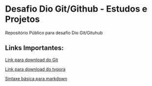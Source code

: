 # Desafio Dio Git/Github - Estudos e Projetos
Repositório Público para desafio Dio Git/Gituhub

## Links Importantes:

[Link para download do Git](https://git-scm.com/downloads)

[Link para download do typora](https://typora.br.uptodown.com/windows)

[Sintaxe básica para markdown](https://www.markdownguide.org/basic-syntax/)

